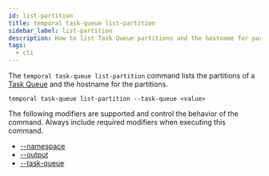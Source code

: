 ```yaml
---
id: list-partition
title: temporal task-queue list-partition
sidebar_label: list-partition
description: How to list Task Queue partitions and the hostname for partitions using Temporal CLI.
tags:
  - cli
---
```


The `temporal task-queue list-partition` command lists the partitions of a [Task Queue](/concepts/what-is-a-task-queue) and the hostname for the partitions.

`temporal task-queue list-partition --task-queue <value>`

The following modifiers are supported and control the behavior of the command.
Always include required modifiers when executing this command.

- [--namespace](/temporal-cli/modifiers#--namespace)
- [--output](/temporal-cli/modifiers#--output)
- [--task-queue](/temporal-cli/modifiers#--task-queue)
